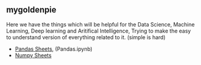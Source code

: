 ## mygoldenpie

Here we have the things which will be helpful for the Data Science, Machine Learning, Deep learning and Aritifical Intelligence, Trying to make the easy to understand version of everything related to it. (simple is hard)

* [Pandas Sheets](https://github.com/Uttam1618/mygoldenpie/wiki/Pandas-Sheet), (Pandas.ipynb)
* [Numpy Sheets](https://github.com/Uttam1618/mygoldenpie/wiki/sheets-of-Numpy)
